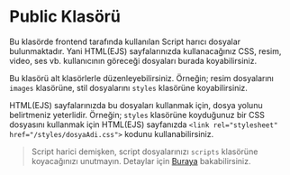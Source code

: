 # Public Klasörü
Bu klasörde frontend tarafında kullanılan Script harıcı dosyalar bulunmaktadır. Yani HTML(EJS) sayfalarınızda kullanacağınız CSS, resim, video, ses vb. kullanıcının göreceği dosyaları burada koyabilirsiniz.

Bu klasörü alt klasörlerle düzenleyebilirsiniz. Örneğin; resim dosyalarını `images` klasörüne, stil dosyalarını `styles` klasörüne koyabilirsiniz.

HTML(EJS) sayfalarınızda bu dosyaları kullanmak için, dosya yolunu belirtmeniz yeterlidir. Örneğin; `styles` klasörüne koyduğunuz bir CSS dosyasını kullanmak için HTML(EJS) sayfanızda `<link rel="stylesheet" href="/styles/dosyaAdi.css">` kodunu kullanabilirsiniz.

> Script harici demişken, script dosyalarınızı `scripts` klasörüne koyacağınızı unutmayın. Detaylar için [Buraya](../scripts/README.md) bakabilirsiniz.